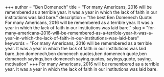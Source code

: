 +++
author = "Ben Domenech"
title = "For many Americans, 2016 will be remembered as a terrible year. It was a year in which the lack of faith in our institutions was laid bare."
description = "the best Ben Domenech Quote: For many Americans, 2016 will be remembered as a terrible year. It was a year in which the lack of faith in our institutions was laid bare."
slug = "for-many-americans-2016-will-be-remembered-as-a-terrible-year-it-was-a-year-in-which-the-lack-of-faith-in-our-institutions-was-laid-bare"
keywords = "For many Americans, 2016 will be remembered as a terrible year. It was a year in which the lack of faith in our institutions was laid bare.,ben domenech,ben domenech quotes,ben domenech quote,ben domenech sayings,ben domenech saying,quotes, sayings,quote, saying, motivation"
+++
For many Americans, 2016 will be remembered as a terrible year. It was a year in which the lack of faith in our institutions was laid bare.

